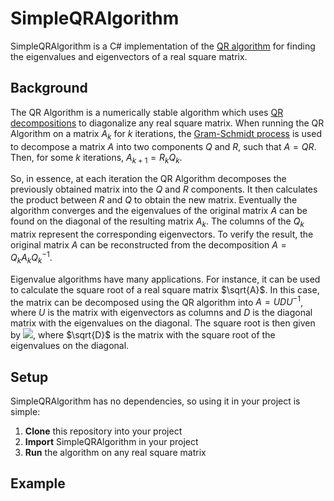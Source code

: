 # SimpleQRAlgorithm

SimpleQRAlgorithm is a C# implementation of the [QR algorithm](https://en.wikipedia.org/wiki/QR_algorithm) for finding the eigenvalues and eigenvectors of a real square matrix.

## Background
The QR Algorithm is a numerically stable algorithm which uses [QR decompositions](https://en.wikipedia.org/wiki/QR_decomposition) to diagonalize any real square matrix. When running the QR Algorithm on a matrix $A_k$ for $k$ iterations, the [Gram-Schmidt process](https://en.wikipedia.org/wiki/Gram%E2%80%93Schmidt_process) is used to decompose a matrix $A$ into two components $Q$ and $R$, such that $A= QR$. Then, for some $k$ iterations, $A_{k+1} = R_k Q_k$. 

So, in essence, at each iteration the QR Algorithm decomposes the previously obtained matrix into the $Q$ and $R$ components. It then calculates the product between $R$ and $Q$ to obtain the new matrix. Eventually the algorithm converges and the eigenvalues of the original matrix $A$ can be found on the diagonal of the resulting matrix $A_k$. The columns of the $Q_k$ matrix represent the corresponding eigenvectors. To verify the result, the original matrix $A$ can be reconstructed from the decomposition $A = Q_k A_k Q_k^{-1}$.

Eigenvalue algorithms have many applications. For instance, it can be used to calculate the square root of a real square matrix $\sqrt{A}$. In this case, the matrix can be decomposed using the QR algorithm into $A = UDU^{-1}$, where $U$ is the matrix with eigenvectors as columns and $D$ is the diagonal matrix with the eigenvalues on the diagonal. The square root is then given by <img src="https://render.githubusercontent.com/render/math?math=\sqrt{A} = U \sqrt{D} U^{-1}">, where $\sqrt{D}$ is the matrix with the square root of the eigenvalues on the diagonal.

## Setup
SimpleQRAlgorithm has no dependencies, so using it in your project is simple:

1. **Clone** this repository into your project
2. **Import** SimpleQRAlgorithm in your project
3. **Run** the algorithm on any real square matrix

## Example